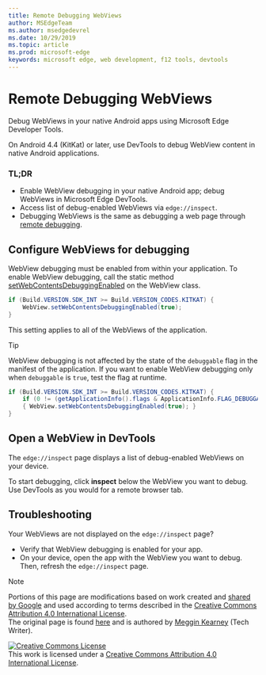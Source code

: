 ```yaml
---
title: Remote Debugging WebViews
author: MSEdgeTeam
ms.author: msedgedevrel
ms.date: 10/29/2019
ms.topic: article
ms.prod: microsoft-edge
keywords: microsoft edge, web development, f12 tools, devtools
---
```

<!-- Copyright Meggin Kearney 

   Licensed under the Apache License, Version 2.0 (the "License");
   you may not use this file except in compliance with the License.
   You may obtain a copy of the License at

       http://www.apache.org/licenses/LICENSE-2.0

   Unless required by applicable law or agreed to in writing, software
   distributed under the License is distributed on an "AS IS" BASIS,
   WITHOUT WARRANTIES OR CONDITIONS OF ANY KIND, either express or implied.
   See the License for the specific language governing permissions and
   limitations under the License.  -->  





# Remote Debugging WebViews   



Debug WebViews in your native Android apps using Microsoft Edge Developer Tools.  

On Android 4.4 \(KitKat\) or later, use DevTools to debug WebView content in native Android applications.  

### TL;DR   

*   Enable WebView debugging in your native Android app; debug WebViews in Microsoft Edge DevTools.  
*   Access list of debug-enabled WebViews via `edge://inspect`.  
*   Debugging WebViews is the same as debugging a web page through [remote debugging][RemoteDebuggingGettingStarted].  

## Configure WebViews for debugging  

WebView debugging must be enabled from within your application.  To enable WebView debugging, call the static method [setWebContentsDebuggingEnabled][AndroidDeveloperWebViewsSetWebContentsDebuggingEnabled] on the WebView class.  

```java
if (Build.VERSION.SDK_INT >= Build.VERSION_CODES.KITKAT) {
    WebView.setWebContentsDebuggingEnabled(true);
}
```  

This setting applies to all of the WebViews of the application.  

> [!TIP]
> WebView debugging is not affected by the state of the `debuggable` flag in the manifest of the application.  If you want to enable WebView debugging only when `debuggable` is `true`, test the flag at runtime.  

```java
if (Build.VERSION.SDK_INT >= Build.VERSION_CODES.KITKAT) {
    if (0 != (getApplicationInfo().flags & ApplicationInfo.FLAG_DEBUGGABLE))
    { WebView.setWebContentsDebuggingEnabled(true); }
}
```  

## Open a WebView in DevTools  

The `edge://inspect` page displays a list of debug-enabled WebViews on your device.  

To start debugging, click **inspect** below the WebView you want to debug.  Use DevTools as you would for a remote browser tab.  

<!--
> ##### Figure 1  
> Inspecting elements in a WebView  
> ![Inspecting elements in a WebView][ImageWebviewDebugging]  

The gray graphics listed with the WebView represent its size and position relative to the device's screen.  If your WebViews have titles set, the titles are listed as well.  
-->  

## Troubleshooting  

Your WebViews are not displayed on the `edge://inspect` page?  

*   Verify that WebView debugging is enabled for your app.  
*   On your device, open the app with the WebView you want to debug.  Then, refresh the `edge://inspect` page.  

 



<!-- image links -->  

[ImageWebviewDebugging]: images/webview-debugging.msft.png "Figure 1: Inspecting elements in a WebView"  

<!-- links -->  

[RemoteDebuggingGettingStarted]: index.md "Get Started with Remote Debugging Android Devices"  

[AndroidDeveloperWebViewsSetWebContentsDebuggingEnabled]: https://developer.android.com/reference/android/webkit/WebView.html#setWebContentsDebuggingEnabled(boolean) "setWebContentsDebuggingEnabled - WebView | Android Developers"  

> [!NOTE]
> Portions of this page are modifications based on work created and [shared by Google][GoogleSitePolicies] and used according to terms described in the [Creative Commons Attribution 4.0 International License][CCA4IL].  
> The original page is found [here](https://developers.google.com/web/tools/chrome-devtools/remote-debugging/webviews) and is authored by [Meggin Kearney][MegginKearney] \(Tech Writer\).  

[![Creative Commons License][CCby4Image]][CCA4IL]  
This work is licensed under a [Creative Commons Attribution 4.0 International License][CCA4IL].  

[CCA4IL]: http://creativecommons.org/licenses/by/4.0  
[CCby4Image]: https://i.creativecommons.org/l/by/4.0/88x31.png  
[GoogleSitePolicies]: https://developers.google.com/terms/site-policies  
[KayceBasques]: https://developers.google.com/web/resources/contributors/kaycebasques  
[MegginKearney]: https://developers.google.com/web/resources/contributors/megginkearney  
